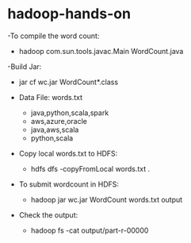 # hadoop-hands-on

-To compile the word count:
  - hadoop com.sun.tools.javac.Main WordCount.java

-Build Jar:
  - jar cf wc.jar WordCount*.class

- Data File: words.txt
    - java,python,scala,spark
    - aws,azure,oracle
    - java,aws,scala
    - python,scala

- Copy local words.txt to HDFS:
  - hdfs dfs -copyFromLocal words.txt .


- To submit wordcount in HDFS:
  - hadoop jar wc.jar WordCount words.txt output

- Check the output:
  - hadoop fs -cat output/part-r-00000
